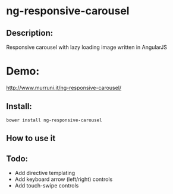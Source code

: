 # ng-responsive-carousel

## Description:
Responsive carousel with lazy loading image written in AngularJS

# Demo:
http://www.murruni.it/ng-responsive-carousel/

## Install:
`bower install ng-responsive-carousel`

## How to use it


## Todo:
 - Add directive templating
 - Add keyboard arrow (left/right) controls
 - Add touch-swipe controls 
